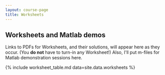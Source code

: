 ```yaml
---
layout: course-page
title: Worksheets
---
```


## Worksheets and Matlab demos

Links to PDFs for Worksheets, and their solutions, will appear here as they occur.  (You **do not** have to turn-in any Worksheet!)  Also, I'll put m-files for Matlab demonstration sessions here.

{% include worksheet_table.md  data=site.data.worksheets %}

